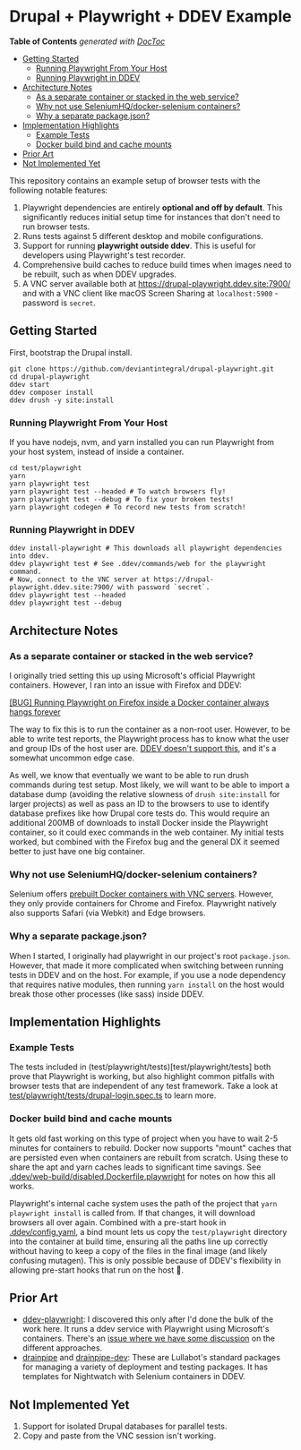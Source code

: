 # Drupal + Playwright + DDEV Example

<!-- START doctoc generated TOC please keep comment here to allow auto update -->
<!-- DON'T EDIT THIS SECTION, INSTEAD RE-RUN doctoc TO UPDATE -->
**Table of Contents**  *generated with [DocToc](https://github.com/thlorenz/doctoc)*

- [Getting Started](#getting-started)
  - [Running Playwright From Your Host](#running-playwright-from-your-host)
  - [Running Playwright in DDEV](#running-playwright-in-ddev)
- [Architecture Notes](#architecture-notes)
  - [As a separate container or stacked in the web service?](#as-a-separate-container-or-stacked-in-the-web-service)
  - [Why not use SeleniumHQ/docker-selenium containers?](#why-not-use-seleniumhqdocker-selenium-containers)
  - [Why a separate package.json?](#why-a-separate-packagejson)
- [Implementation Highlights](#implementation-highlights)
  - [Example Tests](#example-tests)
  - [Docker build bind and cache mounts](#docker-build-bind-and-cache-mounts)
- [Prior Art](#prior-art)
- [Not Implemented Yet](#not-implemented-yet)

<!-- END doctoc generated TOC please keep comment here to allow auto update -->

This repository contains an example setup of browser tests with the following notable features:

1. Playwright dependencies are entirely **optional and off by default**. This significantly reduces initial setup time for instances that don't need to run browser tests.
2. Runs tests against 5 different desktop and mobile configurations.
3. Support for running **playwright outside ddev**. This is useful for developers using Playwright's test recorder.
4. Comprehensive build caches to reduce build times when images need to be rebuilt, such as when DDEV upgrades.
5. A VNC server available both at https://drupal-playwright.ddev.site:7900/ and with a VNC client like macOS Screen Sharing at `localhost:5900` - password is `secret`.

## Getting Started

First, bootstrap the Drupal install.

```console
git clone https://github.com/deviantintegral/drupal-playwright.git
cd drupal-playwright
ddev start
ddev composer install
ddev drush -y site:install
```

### Running Playwright From Your Host

If you have nodejs, nvm, and yarn installed you can run Playwright from your host system, instead of inside a container.

```console
cd test/playwright
yarn
yarn playwright test
yarn playwright test --headed # To watch browsers fly!
yarn playwright test --debug # To fix your broken tests!
yarn playwright codegen # To record new tests from scratch!
```

### Running Playwright in DDEV

```console
ddev install-playwright # This downloads all playwright dependencies into ddev.
ddev playwright test # See .ddev/commands/web for the playwright command.
# Now, connect to the VNC server at https://drupal-playwright.ddev.site:7900/ with password `secret`.
ddev playwright test --headed
ddev playwright test --debug
```

## Architecture Notes

### As a separate container or stacked in the web service?

I originally tried setting this up using Microsoft's official Playwright containers. However, I ran into an issue with Firefox and DDEV:

[[BUG] Running Playwright on Firefox inside a Docker container always hangs forever](https://github.com/microsoft/playwright/issues/16491)

The way to fix this is to run the container as a non-root user. However, to be able to write test reports, the Playwright process has to know what the user and group IDs of the host user are. [DDEV doesn't support this](https://github.com/orgs/ddev/discussions/4733), and it's a somewhat uncommon edge case.

As well, we know that eventually we want to be able to run drush commands during test setup. Most likely, we will want to be able to import a database dump (avoiding the relative slowness of `drush site:install` for larger projects) as well as pass an ID to the browsers to use to identify database prefixes like how Drupal core tests do. This would require an additional 200MB of downloads to install Docker inside the Playwright container, so it could exec commands in the web container. My initial tests worked, but combined with the Firefox bug and the general DX it seemed better to just have one big container.

### Why not use SeleniumHQ/docker-selenium containers?

Selenium offers [prebuilt Docker containers with VNC servers](https://github.com/SeleniumHQ/docker-selenium). However, they only provide containers for Chrome and Firefox. Playwright natively also supports Safari (via Webkit) and Edge browsers.

### Why a separate package.json?

When I started, I originally had playwright in our project's root `package.json`. However, that made it more complicated when switching between running tests in DDEV and on the host. For example, if you use a node dependency that requires native modules, then running `yarn install` on the host would break those other processes (like sass) inside DDEV.

## Implementation Highlights

### Example Tests

The tests included in (test/playwright/tests)[test/playwright/tests] both prove that Playwright is working, but also highlight common pitfalls with browser tests that are independent of any test framework. Take a look at [test/playwright/tests/drupal-login.spec.ts](test/playwright/tests/drupal-login.spec.ts) to learn more.

### Docker build bind and cache mounts

It gets old fast working on this type of project when you have to wait 2-5 minutes for containers to rebuild. Docker now supports "mount" caches that are persisted even when containers are rebuilt from scratch. Using these to share the apt and yarn caches leads to significant time savings. See [.ddev/web-build/disabled.Dockerfile.playwright](.ddev/web-build/disabled.Dockerfile.playwright) for notes on how this all works.

Playwright's internal cache system uses the path of the project that `yarn playwright install` is called from. If that changes, it will download browsers all over again. Combined with a pre-start hook in [.ddev/config.yaml](.ddev/config.yaml), a bind mount lets us copy the `test/playwright` directory into the container at build time, ensuring all the paths line up correctly without having to keep a copy of the files in the final image (and likely confusing mutagen). This is only possible because of DDEV's flexibility in allowing pre-start hooks that run on the host 🙌.

## Prior Art

* [ddev-playwright](https://github.com/julienloizelet/ddev-playwright): I discovered this only after I'd done the bulk of the work here. It runs a ddev service with Playwright using Microsoft's containers. There's an [issue where we have some discussion](https://github.com/julienloizelet/ddev-playwright/issues/3) on the different approaches.
* [drainpipe](https://github.com/lullabot/drainpipe) and [drainpipe-dev](https://github.com/lullabot/drainpipe-dev): These are Lullabot's standard packages for managing a variety of deployment and testing packages. It has templates for Nightwatch with Selenium containers in DDEV.

## Not Implemented Yet

1. Support for isolated Drupal databases for parallel tests.
2. Copy and paste from the VNC session isn't working.
